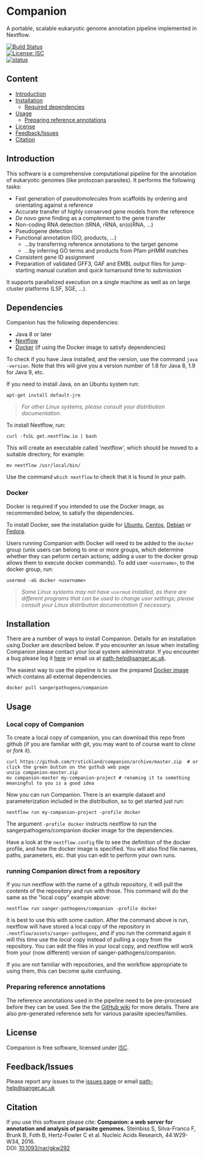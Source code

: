 # Companion
A portable, scalable eukaryotic genome annotation pipeline implemented in Nextflow.

[![Build Status](https://travis-ci.org/sanger-pathogens/companion.svg?branch=master)](https://travis-ci.org/sanger-pathogens/companion)  
[![License: ISC](https://img.shields.io/badge/License-ISC-brightgreen.svg)](https://github.com/sanger-pathogens/companion/blob/master/LICENSE)  
[![status](https://img.shields.io/badge/NAR-10.1093%2Fnar.gkw292-brightgreen.svg)](https://doi.org/10.1093/nar/gkw292)

## Content
  * [Introduction](#introduction)
  * [Installation](#installation)
    * [Required dependencies](#required-dependencies)
  * [Usage](#usage)
    * [Preparing reference annotations](#preparing-reference-annotations)
  * [License](#license)
  * [Feedback/Issues](#feedbackissues)
  * [Citation](#citation)

## Introduction
This software is a comprehensive computational pipeline for the annotation of eukaryotic genomes (like protozoan parasites). It performs the following tasks:

  - Fast generation of pseudomolecules from scaffolds by ordering and orientating against a reference
  - Accurate transfer of highly conserved gene models from the reference
  - _De novo_ gene finding as a complement to the gene transfer
  - Non-coding RNA detection (tRNA, rRNA, sn(o)RNA, ...)
  - Pseudogene detection
  - Functional annotation (GO, products, ...)
    - ...by transferring reference annotations to the target genome
    - ...by inferring GO terms and products from Pfam pHMM matches
  - Consistent gene ID assignment
  - Preparation of validated GFF3, GAF and EMBL output files for jump-starting manual curation and quick turnaround time to submission

It supports parallelized execution on a single machine as well as on large cluster platforms (LSF, SGE, ...).

## Dependencies

Companion has the following dependencies:

 * Java 8 or later
 * [Nextflow](http://nextflow.io)
 * [Docker](https://www.docker.com/) (if using the Docker image to satisfy dependencies)

To check if you have Java installed, and the version, use the command `java -version`.  Note that this will give you a version number
of 1.8 for Java 8, 1.9 for Java 9, etc.

If you need to install Java, on an Ubuntu system run:
```
apt-get install default-jre
```
> _For other Linux systems, please consult your distribution documentation._

To install Nextflow, run:
```
curl -fsSL get.nextflow.io | bash
```
This will create an executable called 'nextflow', which should be moved to a suitable directory, for example:
```
mv nextflow /usr/local/bin/
```
Use the command `which nextflow` to check that it is found in your path.

### Docker

Docker is required if you intended to use the Docker image, as recommended below, to satisfy the dependencies.

To install Docker, see the installation guide for
[Ubuntu](https://docs.docker.com/install/linux/docker-ce/ubuntu/),
[Centos](https://docs.docker.com/install/linux/docker-ce/centos/),
[Debian](https://docs.docker.com/install/linux/docker-ce/debian/) or
[Fedora](https://docs.docker.com/install/linux/docker-ce/fedora/).

Users running Companion with Docker will need to be added to the `docker` group (unix users can belong to one or more groups, which determine
whether they can peform certain actions; adding a user to the docker group allows them to execute docker commands).  To add user `<username>`, to
the docker group, run:
```
usermod -aG docker <username>
```
> _Some Linux systems may not have_ `usermod` _installed, as there are different programs that can be used to change user settings;_
> _please consult your Linux distribution documentation if necessary._

## Installation

There are a number of ways to install Companion. Details for an installation using Docker are described below. If you encounter an issue when installing Companion please contact your local system administrator. If you encounter a bug please log it [here](https://github.com/sanger-pathogens/companion/issues) or email us at path-help@sanger.ac.uk.

The easiest way to use the pipeline is to use the prepared [Docker image](https://hub.docker.com/r/sangerpathogens/companion/) which contains all external dependencies.
```
docker pull sangerpathogens/companion
```

## Usage

### Local copy of Companion

To create a local copy of companion, you can download this repo from github (if you are familiar with git, you may want to
of course want to _clone_ or _fork_ it).
```
curl https://github.com/trstickland/companion/archive/master.zip  # or click the green button on the guthub web page
unzip companion-master.zip
mv companion-master my-companion-project # renaming it to something meaningful to you is a good idea
```

Now you can run Companion.   There is an example dataset and parameterization included in the distribution, so
to get started just run:
```
nextflow run my-companion-project -profile docker
```
The argument `-profile docker` instructs nextflow to run the sangerpathogens/companion docker image for the dependencies.

Have a look at the `nextflow.config` file to see the definition of the docker profile, and how the docker image is specified.
You will also find file names, paths, parameters, etc. that you can edit to perform your own runs.

### running Companion direct from a repository

If you run nextflow with the name of a github repository, it will pull the contents of the repository and run with those.
This command will do the same as the "local copy" example above:
```
nextflow run sanger-pathogens/companion -profile docker
```
It is best to use this with some caution.  After the command above is
run, nextflow will have stored a local copy of the repository in `.nextflow/assets/sanger-pathogens`, and if you run
the command again it will this time use the _local_ copy instead of pulling a copy from the repository.  You can
edit the files in your local copy, and nextflow will work from your (now different) version of sanger-pathogens/companion.

If you are not familiar with repositories, and the workflow appropriate to using them, this can become quite confusing.


### Preparing reference annotations

The reference annotations used in the pipeline need to be pre-processed before they can be used. See the the [GitHub wiki](https://github.com/sanger-pathogens/companion/wiki/Preparing-reference-data-sets) for more details. There are also pre-generated reference sets for various parasite species/families.

## License
Companion is free software, licensed under [ISC](https://github.com/sanger-pathogens/companion/blob/master/LICENSE).

## Feedback/Issues
Please report any issues to the [issues page](https://github.com/sanger-pathogens/companion/issues) or email path-help@sanger.ac.uk

## Citation
If you use this software please cite:
__Companion: a web server for annotation and analysis of parasite genomes.__
Steinbiss S, Silva-Franco F, Brunk B, Foth B, Hertz-Fowler C et al.
Nucleic Acids Research, 44:W29-W34, 2016.  
DOI: [10.1093/nar/gkw292](http://dx.doi.org/10.1093/nar/gkw292)
